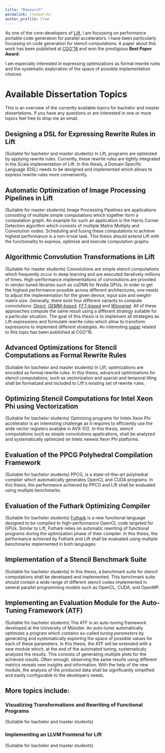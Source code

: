 ```yaml
---
title: "Research"
permalink: /research/
author_profile: true
---
```


As one of the core-developers of [Lift](http://www.lift-project.org/stencils.html), I am focussing on performance portable code generation for parallel accelerators.
I have been particularly focussing on code generation for stencil computations.
A paper about this work has been published at [CGO'18](/publications/2018/CGO/) and won the prestigious **Best Paper Award**.

I am especially interested in expressing optimizations as formal rewrite rules and the systematic exploration of the space of possible implementation choices.

# Available Dissertation Topics
This is an overview of the currently available topics for bachelor and master dissertations.
If you have any questions or are interested in one or more topics feel free to drop me an email.

## Designing a DSL for Expressing Rewrite Rules in Lift
(Suitable for bachelor and master students)
In Lift, programs are optimized by applying rewrite rules.
Currently, these rewrite rules are tightly integrated in the Scala implementation of Lift.
In this thesis, a Domain Specific Language (DSL) needs to be designed and implemented which allows to express rewrite rules more conveniently.

## Automatic Optimization of Image Processing Pipelines in Lift
(Suitable for master students)
Image Processing Pipelines are applications consisting of multiple simple computations which together form a computation graph.
An example for such an application is the Harris Corner Detection algorithm which consists of multiple Matrix Multiply and Convolution nodes.
Scheduling and fusing these computations to achieve highest performance is a non-trivial task.
This thesis should extend Lift with the functionality to express, optimize and execute computation graphs.

## Algorithmic Convolution Transformations in Lift
(Suitable for master students)
Convolutions are simple stencil computations which frequently occur in deep learning and are executed iteratively millions of times.
High-performance implementations of convolutions are provided in vendor-tuned libraries such as cuDNN for Nvidia GPUs.
In order to get the highest performance possible across different architectures, one needs to adjust the implementation for the given device, input size and weight-matrix size.
Generally, there exist four different variants to compute convolutions: [_Direct_](http://www.lift-project.org/publications/2016/hagedorn16masterthesis.pdf), [_GEMM-based_](https://arxiv.org/pdf/1410.0759.pdf), [_FFT-based_](https://arxiv.org/pdf/1312.5851.pdf) and [_Winograd_](https://arxiv.org/pdf/1509.09308.pdf).
All of these approaches compute the same result using a different strategy suitable for a particular situation.
The goal of this thesis is to implement all strategies as Lift-expressions and formulate rewrite rules which allow to transform expressions to implement different strategies.
An interesting [paper](https://arxiv.org/pdf/1710.01079.pdf) related to this topic has been published at CGO'18.

## Advanced Optimizations for Stencil Computations as Formal Rewrite Rules
(Suitable for bachelor and master students)
In Lift, optimizations are encoded as formal rewrite rules. 
In this thesis, advanced optimizations for stencil computations, such as vectorization and spacial and temporal tiling shall be formalized and included to Lift's existing set of rewrite rules.

## Optimizing Stencil Computations for Intel Xeon Phi using Vectorization
(Suitable for bachelor students)
Optmizing programs for Intels Xeon Phi accelerator is an interesting challenge as it requires to efficiently use the wide vector registers availabe in AVX-512.
In this thesis, stencil computations such as simple convolutions applications, shall be analyzed and systematically optimized on Intels newest Xeon Phi platforms.

## Evaluation of the PPCG Polyhedral Compilation Framework
(Suitable for bachelor students)
PPCG, is a state-of-the-art polyhedral complier which automatically generates OpenCL and CUDA programs.
In this thesis, the performance achieved by PPCG and Lift shall be evaluated using multiple benchmarks.

## Evaluation of the Futhark Optimizing Compiler
(Suitable for bachelor students)
[Futhark](https://futhark-lang.org/) is a new functional language designed to be compiled to high-performance OpenCL code targeted for GPUs.
Similar to Lift, Futhark relies on automatic rewriting of functional programs during the optimization phase of their compiler.
In this thesis, the performance achieved by Futhark and Lift shall be evaluated using multiple benchmarks implemented in both languages.

## Implementation of a Stencil Benchmark Suite
(Suitable for bachelor students)
In this thesis, a benchmark suite for stencil computations shall be developed and implemented.
This benchmark suite should contain a wide range of different stencil codes implemented in several parallel programming models such as OpenCL, CUDA, and OpenMP.

## Implementing an Evaluation Module for the Auto-Tuning Framework (ATF)
(Suitable for bachelor students)
The ATF is an auto-tuning framework developed at the University of Münster.
An auto-tuner automatically optimizes a program which contains so-called _tuning parameters_ by generating and systematically exploring the space of possible values for each of these parameters. 
In this thesis, the ATF will be extended with a new module which, at the end of the automated tuning, systematicaly analyzes the results.
This consists of generating multiple plots for the achieved results.
Often enough, observing the same results using different metrics reveals new insights and information.
With the help of the new module, the analysis of the produced data shall be significantly simplified and easily configurable to the developers needs.

## More topics include:
### Visualizing Transformations and Rewriting of Functional Programs
(Suitable for bachelor and master students)

### Implementing an LLVM Frontend for Lift
(Suitable for bachelor and master students)


